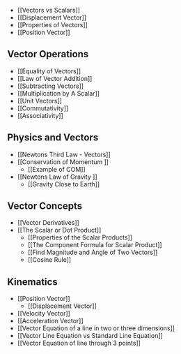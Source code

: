 - [[Vectors vs Scalars]]
- [[Displacement Vector]]
- [[Properties of Vectors]]
- [[Position Vector]]

## Vector Operations

- [[Equality of Vectors]]
- [[Law of Vector Addition]]
- [[Subtracting Vectors]]
- [[Multiplication by A Scalar]]
- [[Unit Vectors]]
- [[Commutativity]]
- [[Associativity]]

## Physics and Vectors
- [[Newtons Third Law - Vectors]]
- [[Conservation of Momentum ]]
	- [[Example of COM]]
- [[Newtons Law of Gravity ]]
	- [[Gravity Close to Earth]]

## Vector Concepts
- [[Vector Derivatives]]
- [[The Scalar or Dot Product]]
	- [[Properties of the Scalar Products]]
	- [[The Component Formula for Scalar Product]]
	- [[Find Magnitude and Angle of Two Vectors]]
	- [[Cosine Rule]]

## Kinematics


- [[Position Vector]]
	- [[Displacement Vector]]
- [[Velocity Vector]]
- [[Acceleration Vector]]
- [[Vector Equation of a line in two or three dimensions]]
- [[Vector Line Equation vs Standard Line Equation]]
- [[Vector Equation of line through 3 points]]
